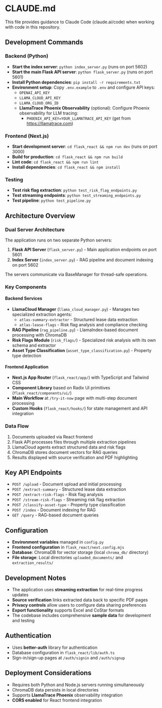 # CLAUDE.md

This file provides guidance to Claude Code (claude.ai/code) when working with code in this repository.

## Development Commands

### Backend (Python)
- **Start the index server**: `python index_server.py` (runs on port 5602)
- **Start the main Flask API server**: `python flask_server.py` (runs on port 5601)
- **Install Python dependencies**: `pip install -r requirements.txt`
- **Environment setup**: Copy `.env.example` to `.env` and configure API keys:
  - `OPENAI_API_KEY`
  - `LLAMA_CLOUD_API_KEY`
  - `LLAMA_CLOUD_ORG_ID`
  - **LlamaTrace Phoenix Observability** (optional): Configure Phoenix observability for LLM tracing:
    - `PHOENIX_API_KEY=YOUR_LLAMATRACE_API_KEY` (get from https://llamatrace.com)

### Frontend (Next.js)
- **Start development server**: `cd flask_react && npm run dev` (runs on port 3000)
- **Build for production**: `cd flask_react && npm run build`
- **Lint code**: `cd flask_react && npm run lint`
- **Install dependencies**: `cd flask_react && npm install`

### Testing
- **Test risk flag extraction**: `python test_risk_flag_endpoints.py`
- **Test streaming endpoints**: `python test_streaming_endpoints.py`
- **Test pipeline**: `python test_pipeline.py`

## Architecture Overview

### Dual Server Architecture
The application runs on two separate Python servers:
1. **Flask API Server** (`flask_server.py`) - Main application endpoints on port 5601
2. **Index Server** (`index_server.py`) - RAG pipeline and document indexing on port 5602

The servers communicate via BaseManager for thread-safe operations.

### Key Components

#### Backend Services
- **LlamaCloud Manager** (`llama_cloud_manager.py`) - Manages two specialized extraction agents:
  - `atlas-summary-extractor` - Structured lease data extraction
  - `atlas-lease-flags` - Risk flag analysis and compliance checking
- **RAG Pipeline** (`rag_pipeline.py`) - LlamaIndex-based document processing with ChromaDB
- **Risk Flags Module** (`risk_flags/`) - Specialized risk analysis with its own schema and extractor
- **Asset Type Classification** (`asset_type_classification.py`) - Property type detection

#### Frontend Application
- **Next.js App Router** (`flask_react/app/`) with TypeScript and Tailwind CSS
- **Component Library** based on Radix UI primitives (`flask_react/components/ui/`)
- **Main Workflow** at `/try-it-now` page with multi-step document processing
- **Custom Hooks** (`flask_react/hooks/`) for state management and API integration

### Data Flow
1. Documents uploaded via React frontend
2. Flask API processes files through multiple extraction pipelines
3. LlamaCloud agents extract structured data and risk flags
4. ChromaDB stores document vectors for RAG queries
5. Results displayed with source verification and PDF highlighting

## Key API Endpoints
- `POST /upload` - Document upload and initial processing
- `POST /extract-summary` - Structured lease data extraction
- `POST /extract-risk-flags` - Risk flag analysis
- `POST /stream-risk-flags` - Streaming risk flag extraction
- `POST /classify-asset-type` - Property type classification
- `POST /index` - Document indexing for RAG
- `GET /query` - RAG-based document queries

## Configuration
- **Environment variables** managed in `config.py`
- **Frontend configuration** in `flask_react/next.config.mjs`
- **Database**: ChromaDB for vector storage (local `chroma_db/` directory)
- **File storage**: Local directories `uploaded_documents/` and `extraction_results/`

## Development Notes
- The application uses **streaming extraction** for real-time progress updates
- **Source verification** links extracted data back to specific PDF pages
- **Privacy controls** allow users to configure data sharing preferences
- **Export functionality** supports Excel and CoStar formats
- The codebase includes comprehensive **sample data** for development and testing

## Authentication
- Uses **better-auth** library for authentication
- Database configuration in `flask_react/lib/auth.ts`
- Sign-in/sign-up pages at `/auth/signin` and `/auth/signup`

## Deployment Considerations
- Requires both Python and Node.js servers running simultaneously
- ChromaDB data persists in local directories
- Supports **LlamaTrace Phoenix** observability integration
- **CORS enabled** for React frontend integration